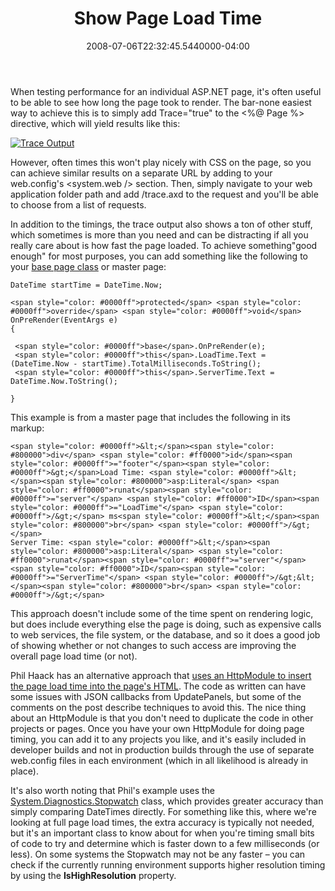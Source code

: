 ﻿---
title: Show Page Load Time
date: "2008-07-06T22:32:45.5440000-04:00"
description: When testing performance for an individual ASP.NET page, it's often useful to be able to see how long the page took to render.
featuredImage: img/show-page-load-time-featured.png
---

When testing performance for an individual ASP.NET page, it's often useful to be able to see how long the page took to render. The bar-none easiest way to achieve this is to simply add Trace="true" to the <%@ Page %> directive, which will yield results like this:

[![Trace Output](<>)](http://stevesmithblog.com/files/media/image/WindowsLiveWriter/ShowPageLoadTime_A79B/image_2.png)

However, often times this won't play nicely with CSS on the page, so you can achieve similar results on a separate URL by adding <trace enabled="true" pageOutput="false" /> to your web.config's <system.web /> section. Then, simply navigate to your web application folder path and add /trace.axd to the request and you'll be able to choose from a list of requests.

In addition to the timings, the trace output also shows a ton of other stuff, which sometimes is more than you need and can be distracting if all you really care about is how fast the page loaded. To achieve something"good enough" for most purposes, you can add something like the following to your [base page class](http://aspadvice.com/blogs/ssmith/archive/2006/09/14/Ultimate-ASP.NET-Base-Page-Class.aspx) or master page:


```
DateTime startTime = DateTime.Now;

<span style="color: #0000ff">protected</span> <span style="color: #0000ff">override</span> <span style="color: #0000ff">void</span> OnPreRender(EventArgs e)
{

 <span style="color: #0000ff">base</span>.OnPreRender(e);
 <span style="color: #0000ff">this</span>.LoadTime.Text = (DateTime.Now - startTime).TotalMilliseconds.ToString();
 <span style="color: #0000ff">this</span>.ServerTime.Text = DateTime.Now.ToString();

}
```

This example is from a master page that includes the following in its markup:

```
<span style="color: #0000ff">&lt;</span><span style="color: #800000">div</span> <span style="color: #ff0000">id</span><span style="color: #0000ff">="footer"</span><span style="color: #0000ff">&gt;</span>Load Time: <span style="color: #0000ff">&lt;</span><span style="color: #800000">asp:Literal</span> <span style="color: #ff0000">runat</span><span style="color: #0000ff">="server"</span> <span style="color: #ff0000">ID</span><span style="color: #0000ff">="LoadTime"</span> <span style="color: #0000ff">/&gt;</span> ms<span style="color: #0000ff">&lt;</span><span style="color: #800000">br</span> <span style="color: #0000ff">/&gt;</span>
Server Time: <span style="color: #0000ff">&lt;</span><span style="color: #800000">asp:Literal</span> <span style="color: #ff0000">runat</span><span style="color: #0000ff">="server"</span> <span style="color: #ff0000">ID</span><span style="color: #0000ff">="ServerTime"</span> <span style="color: #0000ff">/&gt;&lt;</span><span style="color: #800000">br</span> <span style="color: #0000ff">/&gt;</span>
```


This approach doesn't include some of the time spent on rendering logic, but does include everything else the page is doing, such as expensive calls to web services, the file system, or the database, and so it does a good job of showing whether or not changes to such access are improving the overall page load time (or not).

Phil Haack has an alternative approach that [uses an HttpModule to insert the page load time into the page's HTML](http://haacked.com/archive/2008/07/02/httpmodule-for-timing-requests.aspx). The code as written can have some issues with JSON callbacks from UpdatePanels, but some of the comments on the post describe techniques to avoid this. The nice thing about an HttpModule is that you don't need to duplicate the code in other projects or pages. Once you have your own HttpModule for doing page timing, you can add it to any projects you like, and it's easily included in developer builds and not in production builds through the use of separate web.config files in each environment (which in all likelihood is already in place).

It's also worth noting that Phil's example uses the [System.Diagnostics.Stopwatch](http://msdn.microsoft.com/en-us/library/system.diagnostics.stopwatch.aspx) class, which provides greater accuracy than simply comparing DateTimes directly. For something like this, where we're looking at full page load times, the extra accuracy is typically not needed, but it's an important class to know about for when you're timing small bits of code to try and determine which is faster down to a few milliseconds (or less). On some systems the Stopwatch may not be any faster – you can check if the currently running environment supports higher resolution timing by using the **IsHighResolution** property.

